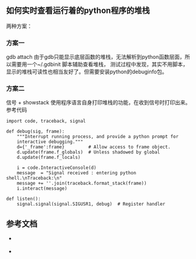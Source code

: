## 如何实时查看运行着的python程序的堆栈
两种方案：

### 方案一
gdb attach
由于gdb只能显示底层函数的堆栈，无法解析到python函数层面，所以需要用一个~/.gdbinit 脚本辅助查看堆栈，
测试过程中发现，其实不用脚本，显示的堆栈可读性也相当友好了。但需要安装python的debuginfo包。

### 方案二
信号 + showstack
使用程序语言自身打印堆栈的功能，在收到信号时打印出来。
参考代码
```
import code, traceback, signal

def debug(sig, frame):
    """Interrupt running process, and provide a python prompt for
    interactive debugging."""
    d={'_frame':frame}         # Allow access to frame object.
    d.update(frame.f_globals)  # Unless shadowed by global
    d.update(frame.f_locals)

    i = code.InteractiveConsole(d)
    message  = "Signal received : entering python shell.\nTraceback:\n"
    message += ''.join(traceback.format_stack(frame))
    i.interact(message)

def listen():
    signal.signal(signal.SIGUSR1, debug)  # Register handler
```

## 参考文档
- [](https://stackoverflow.com/questions/132058/showing-the-stack-trace-from-a-running-python-application)

- [](https://wiki.python.org/moin/DebuggingWithGdb)